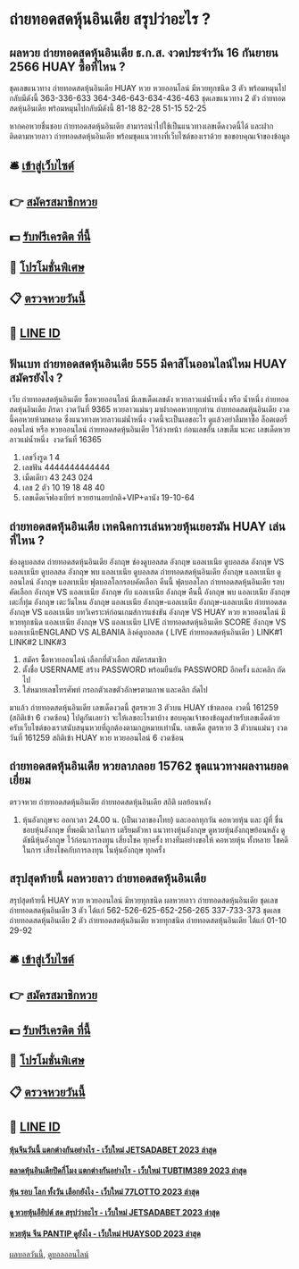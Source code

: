 # ถ่ายทอดสดหุ้นอินเดีย สรุปว่าอะไร ?
## ผลหวย ถ่ายทอดสดหุ้นอินเดีย ธ.ก.ส. งวดประจำวัน 16 กันยายน 2566 HUAY ซื้อที่ไหน ?
ชุดเลขแนวทาง ถ่ายทอดสดหุ้นอินเดีย HUAY หวย หวยออนไลน์ มีหวยทุกชนิด 3 ตัว พร้อมหมุนไปกลับมีดังนี้
363-336-633
364-346-643-634-436-463
ชุดเลขแนวทาง 2 ตัว ถ่ายทอดสดหุ้นอินเดีย พร้อมหมุนไปกลับมีดังนี้
81-18
82-28
51-15
52-25

หากคอหวยชื่นชอบ ถ่ายทอดสดหุ้นอินเดีย สามารถนำไปใช้เป็นแนวทางเลขเด็ดงวดนี้ได้ และฝากติดตามหวยลาว ถ่ายทอดสดหุ้นอินเดีย พร้อมชุดแนวทางที่เว็บไซต์ของเราด้วย
ขอขอบคุณเจ้าของข้อมูล

## 🛎 [เข้าสู่เว็บไซต์](https://bit.ly/3BG5bNw)
## 👉 [สมัครสมาชิกหวย](https://bit.ly/3BG5bNw)
## 💵 [รับฟรีเครดิต ที่นี้](https://bit.ly/3C3mvgS)
## 👑 [โปรโมชั่นพิเศษ](https://bit.ly/3C3mvgS)
## 📋 [ตรวจหวยวันนี้](https://bit.ly/3C3mvgS)
## 📱 [LINE ID](https://bit.ly/3C3mvgS)

## ฟันเบท ถ่ายทอดสดหุ้นอินเดีย 555 มีคาสิโนออนไลน์ไหม HUAY สมัครยังไง ?
เว็บ ถ่ายทอดสดหุ้นอินเดีย ซื้อหวยออนไลน์ มีเลขเด็ดเลขดัง หวยลาวแม่น้ำหนึ่ง หรือ น้ำหนึ่ง ถ่ายทอดสดหุ้นอินเดีย ภิรดา งวดวันที่ 9365 หวยลาวแม่นๆ มาฝากคอหวยทุกท่าน ถ่ายทอดสดหุ้นอินเดีย งวดนี้คอหวยห้ามพลาด ซึ่งแนวทางหวยลาวแม่น้ำหนึ่ง งวดนี้จะเป็นเลขอะไร ดูแล้วอย่าลืมหาซื้อ ล็อตเตอรี่ออนไลน์ หรือ หวยออนไลน์ ถ่ายทอดสดหุ้นอินเดีย ไว้ล่วงหน้า ก่อนเลขอั้น เลขเต็ม นะคะ
เลขเด็ดหวยลาวแม่น้ำหนึ่ง  งวดวันที่ 16365
1. เลขวิ่งรูด 1 4
2. เลขฟัน 4444444444444
3. เม็ดเดียว 43 243 024
4. เลข 2 ตัว 10 19 18 48 40
5. เลขเด็ดเจ๊ฟองเบียร์ หวยฮานอยปกติ+VIP+ดานัง 19-10-64

## ถ่ายทอดสดหุ้นอินเดีย เทคนิคการเล่นหวยหุ้นเยอรมัน HUAY เล่นที่ไหน ?
ช่องดูบอลสด ถ่ายทอดสดหุ้นอินเดีย อังกฤษ ช่องดูบอลสด อังกฤษ แอลเบเนีย ดูบอลสด อังกฤษ VS แอลเบเนีย ดูบอลสด อังกฤษ พบ แอลเบเนีย ดูบอลสด ถ่ายทอดสดหุ้นอินเดีย อังกฤษ แอลเบเนีย ดูออนไลน์ อังกฤษ แอลเบเนีย ฟุตบอลโลกรอบคัดเลือก คืนนี้ ฟุตบอลโลก ถ่ายทอดสดหุ้นอินเดีย รอบคัดเลือก อังกฤษ VS แอลเบเนีย อังกฤษ กับ แอลเบเนีย อังกฤษ คืนนี้ อังกฤษ พบ แอลเบเนีย อังกฤษ เตะกี่ทุ่ม อังกฤษ เตะวันไหน อังกฤษ แอลเบเนีย อังกฤษ-แอลเบเนีย อังกฤษ-แอลเบเนีย ถ่ายทอดสด
อังกฤษ VS แอลเบเนีย
บทวิเคราะห์ก่อนเกมส์การแข่งขัน อังกฤษ VS HUAY หวย หวยออนไลน์ มีหวยทุกชนิด แอลเบเนีย
อังกฤษ VS แอลเบเนีย
LIVE ถ่ายทอดสดหุ้นอินเดีย SCORE อังกฤษ VS แอลเบเนียENGLAND VS ALBANIA
ลิงค์ดูบอลสด ( LIVE ถ่ายทอดสดหุ้นอินเดีย )
 LINK#1 
 LINK#2 
 LINK#3 
1. สมัคร ซื้อหวยออนไลน์ เลือกที่ตัวเลือก สมัครสมาชิก
2. ตั้งชื่อ USERNAME สร้าง PASSWORD พร้อมยืนยัน PASSWORD อีกครั้ง และคลิก ถัดไป
3. ใส่หมายเลขโทรศัพท์ กรอกตัวเลขตัวอักษรตามภาพ และคลิก ถัดไป

มาแล้ว ถ่ายทอดสดหุ้นอินเดีย เลขเด็ดงวดนี้ สูตรหวย 3 ตัวบน HUAY เข้าตลอด งวดนี้ 161259  (สถิติเข้า 6 งวดซ้อน) ไปดูกันเลยว่า จะให้เลขอะไรมาบ้าง
ขอบคุณเจ้าของข้อมูลสำหรับเลขเด็ดด้วยครับเว็บไซต์ของเราสนับสนุนหวยที่ถูกต้องตามกฏหมายเท่านั้น.
เลขเด็ด สูตรหวย 3 ตัวบนแม่นๆ งวดวันที่ 161259 สถิติเข้า HUAY หวย หวยออนไลน์ 6 งวดซ้อน

## ถ่ายทอดสดหุ้นอินเดีย หวยลาภลอย 15762 ชุดแนวทางผลงานยอดเยี่ยม
ตรวจหวย ถ่ายทอดสดหุ้นอินเดีย ถ่ายทอดสดหุ้นอินเดีย สถิติ ผลย้อนหลัง
1. หุ้นอังกฤษจะ ออกเวลา 24.00 น. (เป็นเวลาของไทย) และออกทุกวัน คอหวยหุ้น และ ผู้ที่ ชื่นชอบหุ้นอังกฤษ ที่พอมีเวลาในการ เตรียมตัวหา แนวทางหุ้นอังกฤษ ดูหวยหุ้นอังกฤษย้อนหลัง ดู ดัชนีหุ้นอังกฤษ ไว้ก่อนการลงทุน เสี่ยงโชค ทุกครั้ง ทางทีมอย่างขอให้ คอหวยหุ้น ทั้งหลาย โชคดีในการ เสี่ยงโชคกับการลงทุน ในหุ้นอังกฤษ ทุกครั้ง

## สรุปสุดท้ายนี้ ผลหวยลาว ถ่ายทอดสดหุ้นอินเดีย
สรุปสุดท้ายนี้ HUAY หวย หวยออนไลน์ มีหวยทุกชนิด ผลหวยลาว ถ่ายทอดสดหุ้นอินเดีย ชุดเลข ถ่ายทอดสดหุ้นอินเดีย 3 ตัว ได้แก่
562-526-625-652-256-265
337-733-373
ชุดเลข ถ่ายทอดสดหุ้นอินเดีย 2 ตัว ถ่ายทอดสดหุ้นอินเดีย หวยทุกชนิด ถ่ายทอดสดหุ้นอินเดีย ได้แก่
01-10
29-92

## 🛎 [เข้าสู่เว็บไซต์](https://bit.ly/3BG5bNw)
## 👉 [สมัครสมาชิกหวย](https://bit.ly/3BG5bNw)
## 💵 [รับฟรีเครดิต ที่นี้](https://bit.ly/3C3mvgS)
## 👑 [โปรโมชั่นพิเศษ](https://bit.ly/3C3mvgS)
## 📋 [ตรวจหวยวันนี้](https://bit.ly/3C3mvgS)
## 📱 [LINE ID](https://bit.ly/3C3mvgS)

#### [หุ้นจีนวันนี้ แตกต่างกันอย่างไร - เว็บใหม่ JETSADABET 2023 ล่าสุด](https://atom.io/themes/หุ้นจีนวันนี้%20แตกต่างกันอย่างไร%20-%20เว็บใหม่%20jetsadabet%202023%20ล่าสุด)
#### [ตลาดหุ้นอินเดียปิดกี่โมง แตกต่างกันอย่างไร - เว็บใหม่ TUBTIM389 2023 ล่าสุด](https://atom.io/themes/ตลาดหุ้นอินเดียปิดกี่โมง%20แตกต่างกันอย่างไร%20-%20เว็บใหม่%20tubtim389%202023%20ล่าสุด)
#### [หุ้น รอบ โลก ทั้งวัน เลือกยังไง - เว็บใหม่ 77LOTTO 2023 ล่าสุด](https://atom.io/themes/หุ้น%20รอบ%20โลก%20ทั้งวัน%20เลือกยังไง%20-%20เว็บใหม่%2077lotto%202023%20ล่าสุด)
#### [ดู หวยหุ้นอียิปต์ สด สรุปว่าอะไร - เว็บใหม่ JETSADABET 2023 ล่าสุด](https://atom.io/themes/ดู%20หวยหุ้นอียิปต์%20สด%20สรุปว่าอะไร%20-%20เว็บใหม่%20jetsadabet%202023%20ล่าสุด)
#### [หวยหุ้น จีน PANTIP ดูยังไง - เว็บใหม่ HUAYSOD 2023 ล่าสุด](https://atom.io/themes/หวยหุ้น%20จีน%20pantip%20ดูยังไง%20-%20เว็บใหม่%20huaysod%202023%20ล่าสุด)

[ผลบอลวันนี้](https://siamsport.tv "ผลบอลวันนี้"), [ดูบอลออนไลน์](https://siamsport.tv/ดูบอลสด "ดูบอลออนไลน์")